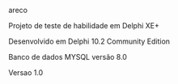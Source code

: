 areco

Projeto de teste de habilidade em Delphi XE+

Desenvolvido em Delphi 10.2 Community Edition

Banco de dados MYSQL versão 8.0

Versao 1.0
